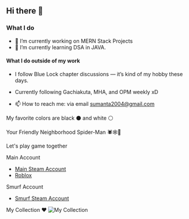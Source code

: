 ## Hi there 👋

<!--
**SumantaBhattacharya/SumantaBhattacharya** is a ✨ _special_ ✨ repository because its `README.md` (this file) appears on your GitHub profile.
-->
<!--
Here are some ideas to get you started:
-->
### What I do
- 🔭 I’m currently working on MERN Stack Projects
- 🌱 I’m currently learning DSA in JAVA.

#### What I do outside of my work
- I follow Blue Lock chapter discussions — it’s kind of my hobby these days.
- Currently following Gachiakuta, MHA, and OPM weekly xD
  
- 📫 How to reach me: via email sumanta2004@gmail.com

My favorite colors are black ⚫ and white ⚪

Your Friendly Neighborhood Spider-Man 🕷️🕸️🕺 

Let's play game together 

Main Account
   - [Main Steam Account](https://steamcommunity.com/id/sudbha98/)
   - [Roblox](https://www.roblox.com/users/7269166586/profile)
     
Smurf Account
   - [Smurf Steam Account](https://steamcommunity.com/id/Sudip2017)

   
My Collection ❤
![My Collection](https://i.pinimg.com/736x/99/fd/a3/99fda30e7ff7f8aa3a3b2f8da9dacb70.jpg)
